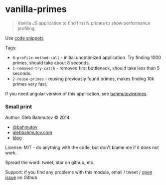 # vanilla-primes

> Vanilla JS application to find first N primes to show performance profiling

Use [code snippets](https://github.com/bahmutov/code-snippets)

Tags:

* `0-profile-method-call` - initial unoptimized application. Try finding 1000 primes, should take about 8 seconds.
* `1-removed-try-catch` - removed first bottleneck, should take less than 5 seconds.
* `2-reuse-primes` - reusing previously found primes, makes finding 10k primes very fast.

If you need angular version of this application, see [bahmutov/primes](https://github.com/bahmutov/primes).

### Small print

Author: Gleb Bahmutov &copy; 2014

* [@bahmutov](https://twitter.com/bahmutov)
* [glebbahmutov.com](http://glebbahmutov.com)
* [blog](http://glebbahmutov.com/blog/)

License: MIT - do anything with the code, but don't blame me if it does not work.

Spread the word: tweet, star on github, etc.

Support: if you find any problems with this module, email / tweet /
[open issue](https://github.com/bahmutov/vanilla-primes/issues) on Github
